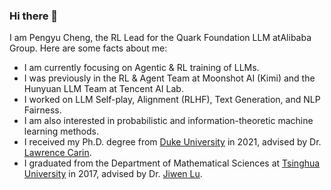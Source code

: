 ### Hi there 👋

I am Pengyu Cheng, the RL Lead​​ for the ​​Quark Foundation LLM​​ at ​​Alibaba Group. Here are some facts about me:
- I am currently focusing on Agentic & RL training of LLMs.
- I was previously in the RL & Agent Team at Moonshot AI (Kimi) and the Hunyuan LLM Team at Tencent AI Lab.
- I worked on LLM Self-play, Alignment (RLHF), Text Generation, and NLP Fairness.
- I am also interested in probabilistic and information-theoretic machine learning methods.
- I received my Ph.D. degree from [Duke University](https://ece.duke.edu/) in 2021, advised by Dr. [Lawrence Carin](http://people.ee.duke.edu/~lcarin/).
- I graduated from the Department of Mathematical Sciences at [Tsinghua University](https://www.math.tsinghua.edu.cn/) in 2017, advised by Dr. [Jiwen Lu](https://scholar.google.com/citations?user=TN8uDQoAAAAJ).

<!--
**Linear95/Linear95** is a ✨ _special_ ✨ repository because its `README.md` (this file) appears on your GitHub profile.

Here are some ideas to get you started:

- 🔭 I’m currently working on ...
- 🌱 I’m currently learning ...
- 👯 I’m looking to collaborate on ...
- 🤔 I’m looking for help with ...
- 💬 Ask me about ...
- 📫 How to reach me: ...
- 😄 Pronouns: ...
- ⚡ Fun fact: ...
-->
